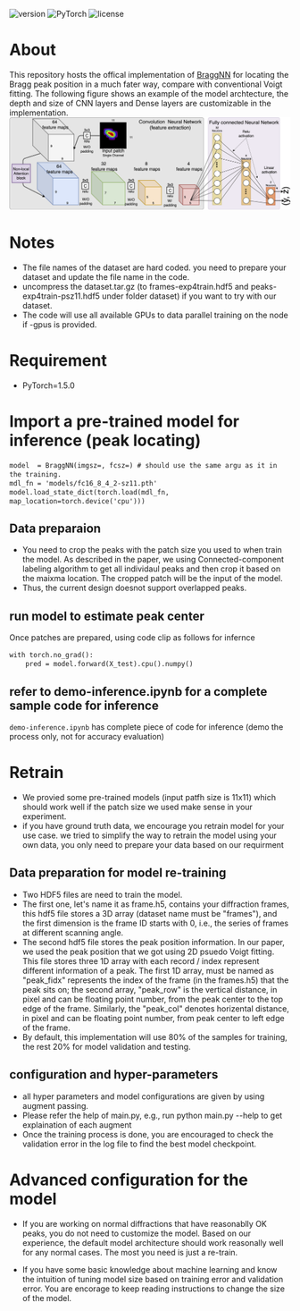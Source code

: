 ![version](https://img.shields.io/badge/Version-v1.0.0-blue.svg?style=plastic)
![PyTorch](https://img.shields.io/badge/PyTorch-v1.5.0-green.svg?style=plastic)
![license](https://img.shields.io/badge/license-CC_BY--NC-red.svg?style=plastic)
# About

This repository hosts the offical implementation of [BraggNN](https://arxiv.org/abs/2008.08198) for locating the Bragg peak position in a much fater way, compare with conventional Voigt fitting. The following figure shows an example of the model archtecture, the depth and size of CNN layers and Dense layers are customizable in the implementation.
![BraggNN model Architecture](img/BraggNN.png)

# Notes

* The file names of the dataset are hard coded. you need to prepare your dataset and update the file name in the code.
* uncompress the dataset.tar.gz (to frames-exp4train.hdf5 and peaks-exp4train-psz11.hdf5 under folder dataset) if you want to try with our dataset.
* The code will use all available GPUs to data parallel training on the node if -gpus is provided.

# Requirement 

* PyTorch=1.5.0

# Import a pre-trained model for inference (peak locating)
```
model  = BraggNN(imgsz=, fcsz=) # should use the same argu as it in the training.
mdl_fn = 'models/fc16_8_4_2-sz11.pth'
model.load_state_dict(torch.load(mdl_fn, map_location=torch.device('cpu')))
```

## Data preparaion 

* You need to crop the peaks with the patch size you used to when train the model. As described in the paper, we using Connected-component labeling algorithm to get all individaul peaks and then crop it based on the maixma location. The cropped patch will be the input of the model.
* Thus, the current design doesnot support overlapped peaks.

## run model to estimate peak center

Once patches are prepared, using code clip as follows for infernce
```
with torch.no_grad():
    pred = model.forward(X_test).cpu().numpy()  
```
## refer to demo-inference.ipynb for a complete sample code for inference 
`demo-inference.ipynb` has complete piece of code for inference (demo the process only, not for accuracy evaluation)

# Retrain

* We provied some pre-trained models (input patfh size is 11x11) which should work well if the patch size we used make sense in your experiment. 
* if you have ground truth data, we encourage you retrain model for your use case. we tried to simplify the way to retrain the model using your own data, you only need to prepare your data based on our requirment

## Data preparation for model re-training

* Two HDF5 files are need to train the model. 
* The first one, let's name it as frame.h5, contains your diffraction frames, this hdf5 file stores a 3D array (dataset name must be "frames"), and the first dimension is the frame ID starts with 0, i.e., the series of frames at different scanning angle. 
* The second hdf5 file stores the peak position information. In our paper, we used the peak position that we got using 2D psuedo Voigt fitting. This file stores three 1D array with each record / index represent different information of a peak. The first 1D array, must be named as "peak_fidx" represents the index of the frame (in the frames.h5) that the peak sits on; the second array, "peak_row" is the vertical distance, in pixel and can be floating point number, from the peak center to the top edge of the frame. Similarly, the "peak_col" denotes horizental distance, in pixel and can be floating point number, from peak center to left edge of the frame. 
* By default, this implementation will use 80% of the samples for training, the rest 20% for model validation and testing.

## configuration and hyper-parameters

* all hyper parameters and model configurations are given by using augment passing. 
* Please refer the help of main.py, e.g., run python main.py --help to get explaination of each augment
* Once the training process is done, you are encouraged to check the validation error in the log file to find the best model checkpoint. 

# Advanced configuration for the model

* If you are working on normal diffractions that have reasonablly OK peaks, you do not need to customize the model. Based on our experience, the default model architecture should work reasonally well for any normal cases. The most you need is just a re-train. 

* If you have some basic knowledge about machine learning and know the intuition of tuning model size based on training error and validation error. You are encorage to keep reading instructions to change the size of the model.
